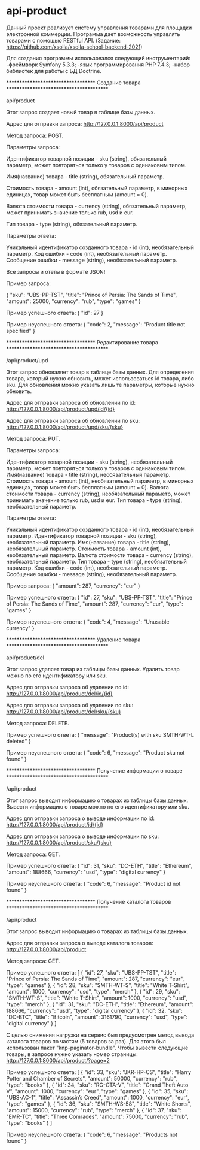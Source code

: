 # api-product

Данный проект реализует систему управления товарами для площадки электронной коммерции. Программа дает возможность управлять товарами с помощью RESTful API.
(Задание: https://github.com/xsolla/xsolla-school-backend-2021)

Для создания программы использовался следующий инструментарий:
-фреймворк Symfony 5.3.3;
-язык программирования PHP 7.4.3;
-набор библиотек для работы с БД Doctrine.



********************************** Создание товара ***************************************

api/product

Этот запрос создает новый товар в таблице базы данных.

Адрес для отправки запроса:
http://127.0.0.1:8000/api/product

Метод запроса: POST.

Параметры запроса:

Идентификатор товарной позиции - sku       (string),  обязательный параметр, может повторяться только у товаров с одинаковым типом.

Имя(название) товара           - title     (string),  обязательный параметр.

Стоимость товара               - amount    (int),     обязательный параметр, в минорных единицах, товар может быть бесплатным (amount = 0).

Валюта стоимости товара        - currency  (string),  обязательный параметр, может принимать значение только rub, usd и eur.

Тип товара                     - type      (string),  обязательный параметр.

Параметры ответа:

Уникальный идентификатор созданного товара  - id      (int),    необязательный параметр.
Код ошибки                                  - code    (int),    необязательный параметр.
Сообщение ошибки                            - message (string), необязательный параметр.


Все запросы и отеты в формате JSON!

Пример запроса:

{
    "sku": "UBS-PP-TST",
    "title": "Prince of Persia: The Sands of Time",
    "amount": 25000,
    "currency": "rub",
    "type": "games"
}

Пример успешного ответа:
{
    "id": 27
}

Пример неуспешного ответа:
{
    "code": 2,
    "message": "Product title not specified"
}



********************************** Редактирование товара ***************************************

/api/product/upd

Этот запрос обноваляет товар в таблице базы данных. Для определения товара, который нужно обновить, может использоваться id товара, либо sku.
Для обновления можно указать лишь те параметры, которые нужно обновить.

Адрес для отправки запроса об обновлении по id:
http://127.0.0.1:8000/api/product/upd/id/{id}

Адрес для отправки запроса об обновлении по sku:
http://127.0.0.1:8000/api/product/upd/sku/{sku}

Метод запроса: PUT.

Параметры запроса:

Идентификатор товарной позиции - sku       (string),  необязательный параметр, может повторяться только у товаров с одинаковым типом.
Имя(название) товара           - title     (string),  необязательный параметр.
Стоимость товара               - amount    (int),     необязательный параметр, в минорных единицах, товар может быть бесплатным (amount = 0). 
Валюта стоимости товара        - currency  (string),  необязательный параметр, может принимать значение только rub, usd и eur.
Тип товара                     - type      (string),  необязательный параметр.

Параметры ответа:

Уникальный идентификатор созданного товара  - id        (int),     необязательный параметр.
Идентификатор товарной позиции              - sku       (string),  необязательный параметр.
Имя(название) товара                        - title     (string),  необязательный параметр.
Стоимость товара                            - amount    (int),     необязательный параметр. 
Валюта стоимости товара                     - currency  (string),  необязательный параметр.
Тип товара                                  - type      (string),  необязательный параметр.
Код ошибки                                  - code      (int),     необязательный параметр.
Сообщение ошибки                            - message   (string),  необязательный параметр.

Пример запроса:
{
    "amount": 287,
    "currency": "eur"
}

Пример успешного ответа:
{
    "id": 27,
    "sku": "UBS-PP-TST",
    "title": "Prince of Persia: The Sands of Time",
    "amount": 287,
    "currency": "eur",
    "type": "games"
}

Пример неуспешного ответа:
{
    "code": 4,
    "message": "Unusable currency"
}


********************************** Удаление товара ***************************************

api/product/del

Этот запрос удаляет товар из таблицы базы данных. Удалить товар можно по его идентификатору или sku.

Адрес для отправки запроса об удалении по id:
http://127.0.0.1:8000/api/product/del/id/{id}

Адрес для отправки запроса об удалении по sku:
http://127.0.0.1:8000/api/product/del/sku/{sku}

Метод запроса: DELETE.

Пример успешного ответа:
{
    "message": "Product(s) with sku SMTH-WT-L deleted"
}

Пример неуспешного ответа:
{
    "code": 6,
    "message": "Product sku not found"
}



********************************** Получение информации о товаре ***************************************

/api/product

Этот запрос выводит информацию о товарах из таблицы базы данных. Вывести информацию о товаре можно по его идентификатору или sku.

Адрес для отправки запроса о выводе информации по id:
http://127.0.0.1:8000/api/product/id/{id}

Адрес для отправки запроса о выводе информации по sku:
http://127.0.0.1:8000/api/product/sku/{sku}

Метод запроса: GET.

Пример успешного ответа:
{
    "id": 31,
    "sku": "DС-ETH",
    "title": "Ethereum",
    "amount": 188666,
    "currency": "usd",
    "type": "digital currency"
}

Пример неуспешного ответа:
{
    "code": 6,
    "message": "Product id not found"
}



********************************** Получение каталога товаров ***************************************

/api/product

Этот запрос выводит информацию о товарах из таблицы базы данных. 

Адрес для отправки запроса о выводе каталога товаров:
http://127.0.0.1:8000/api/product

Метод запроса: GET.

Пример успешного ответа:
[
    {
        "id": 27,
        "sku": "UBS-PP-TST",
        "title": "Prince of Persia: The Sands of Time",
        "amount": 287,
        "currency": "eur",
        "type": "games"
    },
    {
        "id": 28,
        "sku": "SMTH-WT-S",
        "title": "White T-Shirt",
        "amount": 1000,
        "currency": "usd",
        "type": "merch"
    },
    {
        "id": 29,
        "sku": "SMTH-WT-S",
        "title": "White T-Shirt",
        "amount": 1000,
        "currency": "usd",
        "type": "merch"
    },
    {
        "id": 31,
        "sku": "DС-ETH",
        "title": "Ethereum",
        "amount": 188666,
        "currency": "usd",
        "type": "digital currency"
    },
    {
        "id": 32,
        "sku": "DС-BTC",
        "title": "Bitcoin",
        "amount": 3161790,
        "currency": "usd",
        "type": "digital currency"
    }
]

С целью снижения нагрузки на сервис был предусмотрен метод вывода каталога товаров по частям (5 товаров за раз). Для этого был использован пакет "knp-paginator-bundle".
Чтобы вывести следующие товары, в запросе нужно указать номер страницы: http://127.0.0.1:8000/api/product/?page=2

Пример успешного ответа:
[
    {
        "id": 33,
        "sku": "JKR-HP-CS",
        "title": "Harry Potter and Chamber of Secrets",
        "amount": 50000,
        "currency": "rub",
        "type": "books"
    },
    {
        "id": 34,
        "sku": "RG-GTA-V",
        "title": "Grand Theft Auto V",
        "amount": 1000,
        "currency": "eur",
        "type": "games"
    },
    {
        "id": 35,
        "sku": "UBS-AC-1",
        "title": "Assassin’s Creed",
        "amount": 1000,
        "currency": "eur",
        "type": "games"
    },
    {
        "id": 36,
        "sku": "SMTH-WS-58",
        "title": "White Shorts",
        "amount": 15000,
        "currency": "rub",
        "type": "merch"
    },
    {
        "id": 37,
        "sku": "EMR-TC",
        "title": "Three Comrades",
        "amount": 75000,
        "currency": "rub",
        "type": "books"
    }
]


Пример неуспешного ответа:
{
    "code": 6,
    "message": "Products not found"
}
